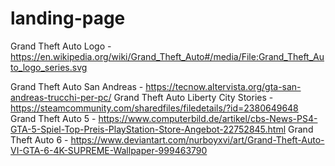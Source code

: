 # landing-page

Grand Theft Auto Logo - https://en.wikipedia.org/wiki/Grand_Theft_Auto#/media/File:Grand_Theft_Auto_logo_series.svg


Grand Theft Auto San Andreas - https://tecnow.altervista.org/gta-san-andreas-trucchi-per-pc/
Grand Theft Auto Liberty City Stories - https://steamcommunity.com/sharedfiles/filedetails/?id=2380649648
Grand Theft Auto 5 - https://www.computerbild.de/artikel/cbs-News-PS4-GTA-5-Spiel-Top-Preis-PlayStation-Store-Angebot-22752845.html
Grand Theft Auto 6 - https://www.deviantart.com/nurboyxvi/art/Grand-Theft-Auto-VI-GTA-6-4K-SUPREME-Wallpaper-999463790

